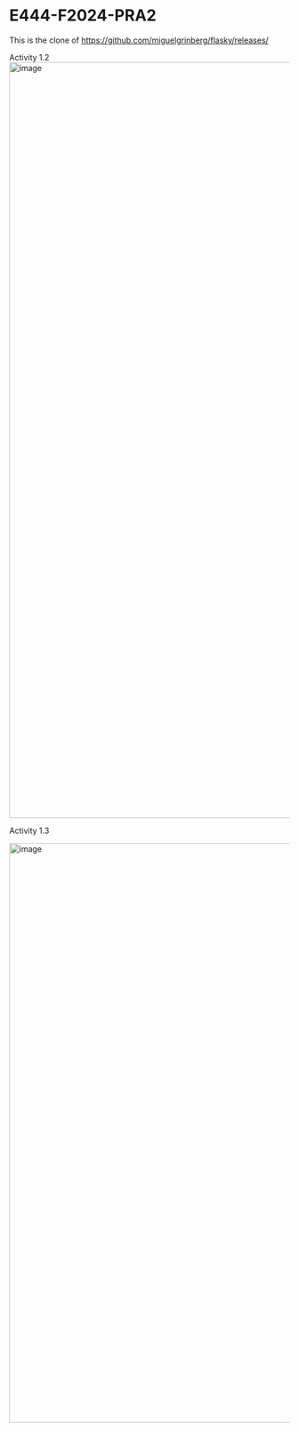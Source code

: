 # E444-F2024-PRA2

This is the clone of https://github.com/miguelgrinberg/flasky/releases/

Activity 1.2
<img width="1359" alt="image" src="https://github.com/user-attachments/assets/ebd93dd7-2e58-4310-a3c9-e673fc5a03ea">

Activity 1.3 

<img width="1042" alt="image" src="https://github.com/user-attachments/assets/fde3dec9-ca57-4056-b1f4-58912198e4b1">

